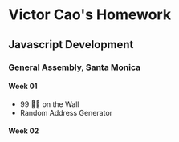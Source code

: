 # Victor Cao's Homework
## Javascript Development
### General Assembly, Santa Monica

#### Week 01
* 99 🍻🍻 on the Wall
* Random Address Generator

#### Week 02